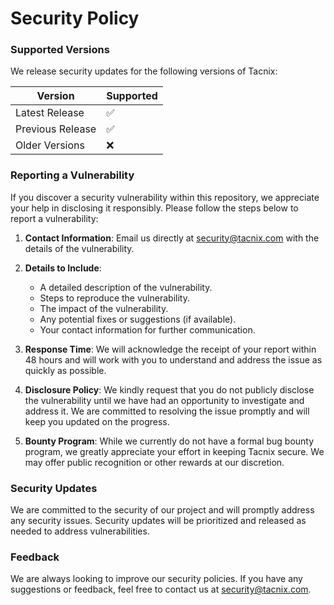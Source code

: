 # Security Policy

### Supported Versions

We release security updates for the following versions of Tacnix:

| Version         | Supported          |
| --------------- | ------------------ |
| Latest Release  | :white_check_mark: |
| Previous Release| :white_check_mark: |
| Older Versions  | :x:                |

### Reporting a Vulnerability

If you discover a security vulnerability within this repository, we appreciate your help in disclosing it responsibly. Please follow the steps below to report a vulnerability:

1. **Contact Information**: Email us directly at [security@tacnix.com](mailto:security@tacnix.com) with the details of the vulnerability.
   
2. **Details to Include**:
   - A detailed description of the vulnerability.
   - Steps to reproduce the vulnerability.
   - The impact of the vulnerability.
   - Any potential fixes or suggestions (if available).
   - Your contact information for further communication.

3. **Response Time**: We will acknowledge the receipt of your report within 48 hours and will work with you to understand and address the issue as quickly as possible.

4. **Disclosure Policy**: We kindly request that you do not publicly disclose the vulnerability until we have had an opportunity to investigate and address it. We are committed to resolving the issue promptly and will keep you updated on the progress.

5. **Bounty Program**: While we currently do not have a formal bug bounty program, we greatly appreciate your effort in keeping Tacnix secure. We may offer public recognition or other rewards at our discretion.

### Security Updates

We are committed to the security of our project and will promptly address any security issues. Security updates will be prioritized and released as needed to address vulnerabilities.

### Feedback

We are always looking to improve our security policies. If you have any suggestions or feedback, feel free to contact us at [security@tacnix.com](mailto:security@tacnix.com).
